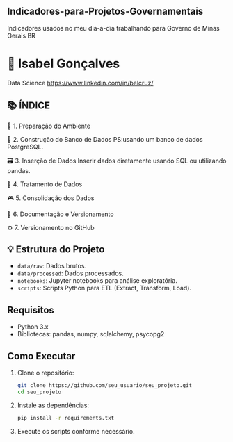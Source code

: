 ## Indicadores-para-Projetos-Governamentais
Indicadores usados no meu dia-a-dia trabalhando para Governo de Minas Gerais BR
# 💼 Isabel Gonçalves
Data Science 
https://www.linkedin.com/in/belcruz/

## 📚 ÍNDICE

🔧 1. Preparação do Ambiente

🐐 2. Construção do Banco de Dados
PS:usando um banco de dados PostgreSQL.

🗃️ 3. Inserção de Dados
Inserir dados diretamente usando SQL ou utilizando pandas.

🔎 4. Tratamento de Dados

🎮 5. Consolidação dos Dados

📁 6. Documentação e Versionamento

⚙️ 7.  Versionamento no GitHub



## 💡 Estrutura do Projeto

- `data/raw`: Dados brutos.
- `data/processed`: Dados processados.
- `notebooks`: Jupyter notebooks para análise exploratória.
- `scripts`: Scripts Python para ETL (Extract, Transform, Load).

## Requisitos

- Python 3.x
- Bibliotecas: pandas, numpy, sqlalchemy, psycopg2

## Como Executar

1. Clone o repositório:
    ```sh
    git clone https://github.com/seu_usuario/seu_projeto.git
    cd seu_projeto
    ```

2. Instale as dependências:
    ```sh
    pip install -r requirements.txt
    ```

3. Execute os scripts conforme necessário.
